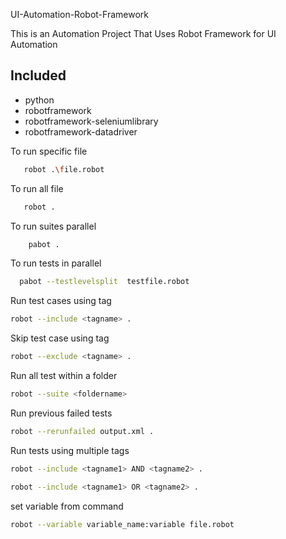 UI-Automation-Robot-Framework

This is an Automation Project That Uses Robot Framework for UI Automation

## Included
* python
* robotframework
* robotframework-seleniumlibrary
* robotframework-datadriver


To run specific file 

```bash
   robot .\file.robot 
```

To run all file 

```bash
   robot .
```

To run suites parallel

```bash
    pabot .
```

To run tests in parallel

```bash
  pabot --testlevelsplit  testfile.robot
```

Run test cases using tag

```bash
robot --include <tagname> .
```
Skip test case using tag

```bash
robot --exclude <tagname> .
```
Run all test within a folder

```bash
robot --suite <foldername>
```

Run previous failed tests

```bash
robot --rerunfailed output.xml .
```
Run tests using multiple tags

```bash
robot --include <tagname1> AND <tagname2> .
```
```bash
robot --include <tagname1> OR <tagname2> .
```
set variable from command

```bash
robot --variable variable_name:variable file.robot
```